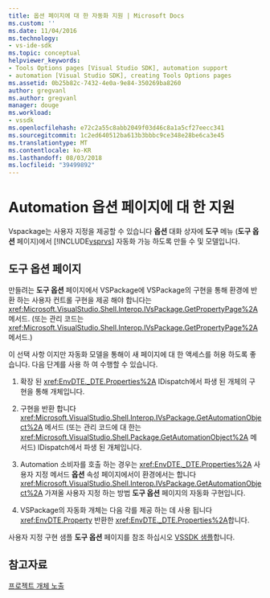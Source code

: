 ```yaml
---
title: 옵션 페이지에 대 한 자동화 지원 | Microsoft Docs
ms.custom: ''
ms.date: 11/04/2016
ms.technology:
- vs-ide-sdk
ms.topic: conceptual
helpviewer_keywords:
- Tools Options pages [Visual Studio SDK], automation support
- automation [Visual Studio SDK], creating Tools Options pages
ms.assetid: 0b25b82c-7432-4e0a-9e84-350269ba8260
author: gregvanl
ms.author: gregvanl
manager: douge
ms.workload:
- vssdk
ms.openlocfilehash: e72c2a55c8abb2049f03d46c8a1a5cf27eecc341
ms.sourcegitcommit: 1c2ed640512ba613b3bbbc9ce348e28be6ca3e45
ms.translationtype: MT
ms.contentlocale: ko-KR
ms.lasthandoff: 08/03/2018
ms.locfileid: "39499892"
---
```

# <a name="automation-support-for-options-pages"></a>Automation 옵션 페이지에 대 한 지원
Vspackage는 사용자 지정을 제공할 수 있습니다 **옵션** 대화 상자에 **도구** 메뉴 (**도구 옵션** 페이지)에서 [!INCLUDE[vsprvs](../../code-quality/includes/vsprvs_md.md)] 자동화 가능 하도록 만들 수 및 모델입니다.  
  
## <a name="tools-options-pages"></a>도구 옵션 페이지  
 만들려는 **도구 옵션** 페이지에서 VSPackage에 VSPackage의 구현을 통해 환경에 반환 하는 사용자 컨트롤 구현을 제공 해야 합니다는 <xref:Microsoft.VisualStudio.Shell.Interop.IVsPackage.GetPropertyPage%2A> 메서드. (또는 관리 코드는 <xref:Microsoft.VisualStudio.Shell.Interop.IVsPackage.GetPropertyPage%2A> 메서드.) 
  
 이 선택 사항 이지만 자동화 모델을 통해이 새 페이지에 대 한 액세스를 허용 하도록 좋습니다. 다음 단계를 사용 하 여 수행할 수 있습니다.  
  
1.  확장 된 <xref:EnvDTE._DTE.Properties%2A> IDispatch에서 파생 된 개체의 구현을 통해 개체입니다.  
  
2.  구현을 반환 합니다 <xref:Microsoft.VisualStudio.Shell.Interop.IVsPackage.GetAutomationObject%2A> 메서드 (또는 관리 코드에 대 한는 <xref:Microsoft.VisualStudio.Shell.Package.GetAutomationObject%2A> 메서드) IDispatch에서 파생 된 개체입니다.  
  
3.  Automation 소비자를 호출 하는 경우는 <xref:EnvDTE._DTE.Properties%2A> 사용자 지정 메서드 **옵션** 속성 페이지에서이 환경에서는 합니다 <xref:Microsoft.VisualStudio.Shell.Interop.IVsPackage.GetAutomationObject%2A> 가져올 사용자 지정 하는 방법 **도구 옵션** 페이지의 자동화 구현입니다.  
  
4.  VSPackage의 자동화 개체는 다음 각를 제공 하는 데 사용 됩니다 <xref:EnvDTE.Property> 반환한 <xref:EnvDTE._DTE.Properties%2A>합니다.  
  
 사용자 지정 구현 샘플 **도구 옵션** 페이지를 참조 하십시오 [VSSDK 샘플](http://aka.ms/vs2015sdksamples)합니다.  
  
## <a name="see-also"></a>참고자료  
 [프로젝트 개체 노출](../../extensibility/internals/exposing-project-objects.md)